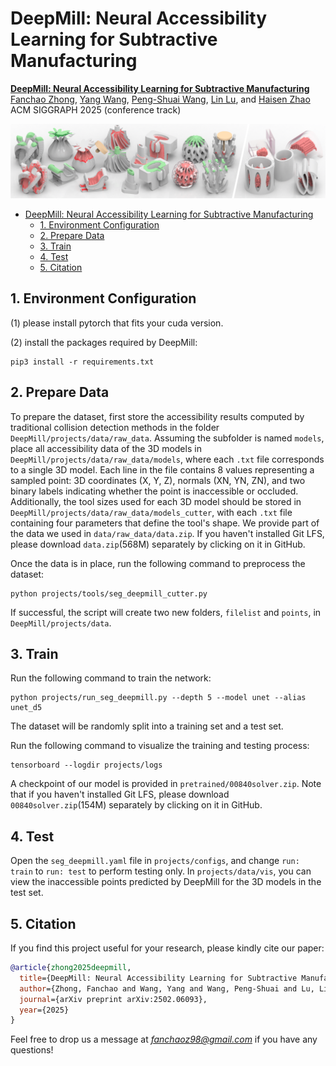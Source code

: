 # DeepMill: Neural Accessibility Learning for Subtractive Manufacturing


<!-- [**DeepMill: Neural Accessibility Learning for Subtractive Manufacturing**](https://dl.acm.org/doi/10.1145/3618317) -->
[**DeepMill: Neural Accessibility Learning for Subtractive Manufacturing**](https://arxiv.org/abs/2309.05613) <br/>
[Fanchao Zhong](https://fanchao98.github.io/), [Yang Wang](https://chfaithwy.github.io/), [Peng-Shuai Wang](https://wang-ps.github.io/), [Lin Lu](https://irc.cs.sdu.edu.cn/~lulin/index.html), and [Haisen Zhao](https://haisenzhao.github.io/) <br/>
ACM SIGGRAPH 2025 (conference track)

![](img/teaser.png)

- [DeepMill: Neural Accessibility Learning for Subtractive Manufacturing](#)
  - [1. Environment Configuration](#1-environment-configuration)
  - [2. Prepare Data](#2-prepare-data)
  - [3. Train](#3-train)
  - [4. Test](#4-test)
  - [5. Citation](#5-citation)


## 1. Environment Configuration

(1) please install pytorch that fits your cuda version.


(2) install the packages required by DeepMill:

```
pip3 install -r requirements.txt
```

## 2. Prepare Data

To prepare the dataset, first store the accessibility results computed by traditional collision detection methods in the folder `DeepMill/projects/data/raw_data`. 
Assuming the subfolder is named `models`, place all accessibility data of the 3D models in `DeepMill/projects/data/raw_data/models`, where each `.txt` file corresponds to a single 3D model.
Each line in the file contains 8 values representing a sampled point: 3D coordinates (X, Y, Z), normals (XN, YN, ZN), and two binary labels indicating whether the point is inaccessible or occluded. 
Additionally, the tool sizes used for each 3D model should be stored in `DeepMill/projects/data/raw_data/models_cutter`, with each `.txt` file containing four parameters that define the tool's shape. 
We provide part of the data we used in `data/raw_data/data.zip`. If you haven't installed Git LFS, please download `data.zip`(568M) separately by clicking on it in GitHub.

Once the data is in place, run the following command to preprocess the dataset:
```
python projects/tools/seg_deepmill_cutter.py
```
If successful, the script will create two new folders, `filelist` and `points`, in `DeepMill/projects/data`.



## 3. Train

Run the following command to train the network:

```
python projects/run_seg_deepmill.py --depth 5 --model unet --alias unet_d5
```
The dataset will be randomly split into a training set and a test set.

Run the following command to visualize the training and testing process:
```
tensorboard --logdir projects/logs
```

A checkpoint of our model is provided in `pretrained/00840solver.zip`. Note that if you haven't installed Git LFS, please download `00840solver.zip`(154M) separately by clicking on it in GitHub.

## 4. Test

Open the `seg_deepmill.yaml` file in `projects/configs`, and change `run: train` to `run: test` to perform testing only.
In `projects/data/vis`, you can view the inaccessible points predicted by DeepMill for the 3D models in the test set.



## 5. Citation

If you find this project useful for your research, please kindly cite our paper:

```bibtex
@article{zhong2025deepmill,
  title={DeepMill: Neural Accessibility Learning for Subtractive Manufacturing},
  author={Zhong, Fanchao and Wang, Yang and Wang, Peng-Shuai and Lu, Lin and Zhao, Haisen},
  journal={arXiv preprint arXiv:2502.06093},
  year={2025}
}
```

Feel free to drop us a message at *fanchaoz98@gmail.com* if you have any questions!
